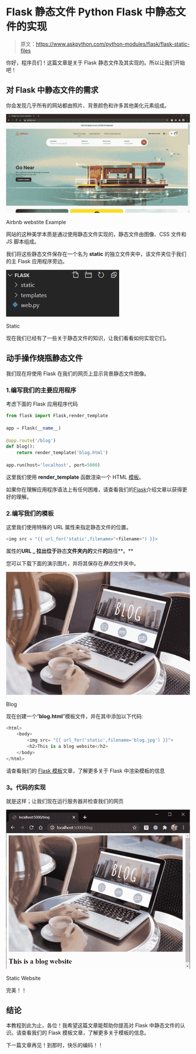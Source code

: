 # Flask 静态文件 Python Flask 中静态文件的实现

> 原文：<https://www.askpython.com/python-modules/flask/flask-static-files>

你好，程序员们！这篇文章是关于 Flask 静态文件及其实现的。所以让我们开始吧！

## **对 Flask 中静态文件的需求**

你会发现几乎所有的网站都由照片、背景颜色和许多其他美化元素组成。

![Airbnb Website Example](img/55da3981936637d5b17b3bb63c8bfc85.png)

Airbnb webstite Example

网站的这种美学本质是通过使用静态文件实现的，静态文件由图像、CSS 文件和 JS 脚本组成。

我们将这些静态文件保存在一个名为 **static** 的独立文件夹中，该文件夹位于我们的主 Flask 应用程序旁边。

![Static](img/2ded22fbdc01de51833961b14af5eda2.png)

Static

现在我们已经有了一些关于静态文件的知识，让我们看看如何实现它们。

## **动手操作烧瓶静态文件**

我们现在将使用 Flask 在我们的网页上显示背景静态文件图像。

### 1.编写我们的主要应用程序

考虑下面的 Flask 应用程序代码

```py
from flask import Flask,render_template

app = Flask(__name__)

@app.route('/blog')
def blog():
    return render_template('blog.html')

app.run(host='localhost', port=5000)

```

这里我们使用 **render_template** 函数渲染一个 HTML [模板](https://www.askpython.com/python-modules/flask/flask-templates)。

如果你在理解应用程序语法上有任何困难，请查看我们的[Flask](https://www.askpython.com/python-modules/flask/create-hello-world-in-flask)介绍文章以获得更好的理解。

### 2.编写我们的模板

这里我们使用特殊的 URL 属性来指定静态文件的位置。

```py
<img src = "{{ url_for('static',filename="<filename>") }}>

```

属性的**URL _ 拉出位于**静态**文件夹内的**文件**的**路径**。**

您可以下载下面的演示图片，并将其保存在*静态*文件夹中。

![Blog](img/a0decfdd7a93aaf9d92ca819e2903455.png)

Blog

现在创建一个“**blog.html**”模板文件，并在其中添加以下代码:

```py
<html>
    <body>
        <img src= "{{ url_for('static',filename='blog.jpg') }}">
        <h2>This is a blog website</h2>
    </body>
</html>

```

请查看我们的 [Flask 模板](https://www.askpython.com/python-modules/flask/flask-templates)文章，了解更多关于 Flask 中渲染模板的信息

### **3。代码的实现**

就是这样；让我们现在运行服务器并检查我们的网页

![Static Website](img/466519af62dc84eecce2a025789262a8.png)

Static Website

完美！！

## **结论**

本教程到此为止，各位！我希望这篇文章能帮助你提高对 Flask 中静态文件的认识。请查看我们的 Flask 模板文章，了解更多关于模板的信息。

下一篇文章再见！到那时，快乐的编码！！